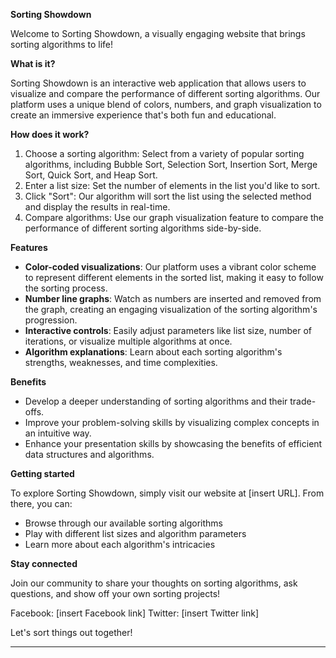 **Sorting Showdown**

Welcome to Sorting Showdown, a visually engaging website that brings sorting algorithms to life!

**What is it?**

Sorting Showdown is an interactive web application that allows users to visualize and compare the performance of
different sorting algorithms. Our platform uses a unique blend of colors, numbers, and graph visualization to
create an immersive experience that's both fun and educational.

**How does it work?**

1. Choose a sorting algorithm: Select from a variety of popular sorting algorithms, including Bubble Sort,
Selection Sort, Insertion Sort, Merge Sort, Quick Sort, and Heap Sort.
2. Enter a list size: Set the number of elements in the list you'd like to sort.
3. Click "Sort": Our algorithm will sort the list using the selected method and display the results in real-time.
4. Compare algorithms: Use our graph visualization feature to compare the performance of different sorting
algorithms side-by-side.

**Features**

* **Color-coded visualizations**: Our platform uses a vibrant color scheme to represent different elements in the
sorted list, making it easy to follow the sorting process.
* **Number line graphs**: Watch as numbers are inserted and removed from the graph, creating an engaging
visualization of the sorting algorithm's progression.
* **Interactive controls**: Easily adjust parameters like list size, number of iterations, or visualize multiple
algorithms at once.
* **Algorithm explanations**: Learn about each sorting algorithm's strengths, weaknesses, and time complexities.

**Benefits**

* Develop a deeper understanding of sorting algorithms and their trade-offs.
* Improve your problem-solving skills by visualizing complex concepts in an intuitive way.
* Enhance your presentation skills by showcasing the benefits of efficient data structures and algorithms.

**Getting started**

To explore Sorting Showdown, simply visit our website at [insert URL]. From there, you can:

* Browse through our available sorting algorithms
* Play with different list sizes and algorithm parameters
* Learn more about each algorithm's intricacies

**Stay connected**

Join our community to share your thoughts on sorting algorithms, ask questions, and show off your own sorting
projects!

Facebook: [insert Facebook link]
Twitter: [insert Twitter link]

Let's sort things out together!

---
